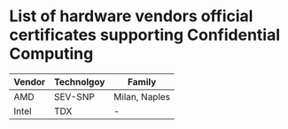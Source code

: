 # List of hardware vendors official certificates supporting Confidential Computing

| Vendor | Technolgoy | Family |
| ------ | ------ | ------ |
| AMD | SEV-SNP | Milan, Naples | 
| Intel | TDX  | - |
